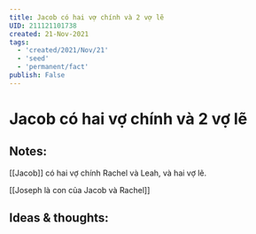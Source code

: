 ```yaml
---
title: Jacob có hai vợ chính và 2 vợ lẽ
UID: 211121101738
created: 21-Nov-2021
tags:
  - 'created/2021/Nov/21'
  - 'seed'
  - 'permanent/fact'
publish: False
---
```

# Jacob có hai vợ chính và 2 vợ lẽ

## Notes:
[[Jacob]] có hai vợ chính Rachel và Leah, và hai vợ lẽ.

[[Joseph là con của Jacob và Rachel]]

## Ideas & thoughts:


